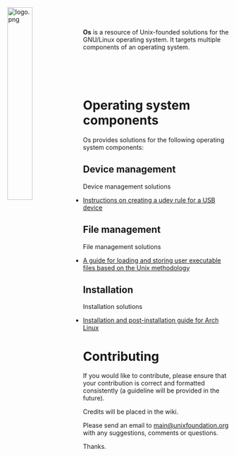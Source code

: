 
<img src='https://raw.githubusercontent.com/unixfoundation/os/images/logo.png' width='33.5%' align='left' alt='logo.png'>
<br><br>

**Os** is a resource of Unix-founded solutions for the GNU/Linux operating system. It targets multiple components of an operating system.
<br><br><br><br><br>

# Operating system components

Os provides solutions for the following operating system components:

## Device management

Device management solutions

* [Instructions on creating a udev rule for a USB device](device_management/create-usb-device-udev-rule-instructions.txt)

## File management

File management solutions

* [A guide for loading and storing user executable files based on the Unix methodology](file_management/loading-and-storing-user-executables.txt)

## Installation

Installation solutions

* [Installation and post-installation guide for Arch Linux](installation/arch-linux-installation-guide.txt)

# Contributing

If you would like to contribute, please ensure that your contribution is correct and formatted consistently (a guideline will be provided in the future).

Credits will be placed in the wiki.

Please send an email to main@unixfoundation.org with any suggestions, comments or questions.

Thanks.
